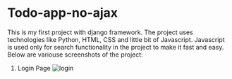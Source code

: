 # Todo-app-no-ajax
This is my first project with django framework. The project uses technologies like Python, HTML, CSS and little bit of Javascript. Javascript is used only for search functionality in the project to make it fast and easy. Below are variouse screenshots of the project:
1) Login Page
![login](https://user-images.githubusercontent.com/47033786/120123971-8c3bff80-c1d1-11eb-94f5-e7e7008946e2.png)
